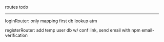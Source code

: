 routes todo
******
loginRouter:
	only mapping first db lookup atm

registerRouter:
	add temp user db w/ conf link, send email with npm email-verification


